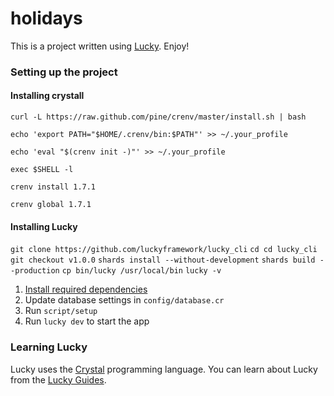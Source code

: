 # holidays

This is a project written using [Lucky](https://luckyframework.org). Enjoy!

### Setting up the project

#### Installing crystall

`curl -L https://raw.github.com/pine/crenv/master/install.sh | bash`

`echo 'export PATH="$HOME/.crenv/bin:$PATH"' >> ~/.your_profile`

`echo 'eval "$(crenv init -)"' >> ~/.your_profile`

`exec $SHELL -l`

`crenv install 1.7.1`

`crenv global 1.7.1`

#### Installing Lucky

`git clone https://github.com/luckyframework/lucky_cli`
`cd cd lucky_cli`
`git checkout v1.0.0`
`shards install --without-development`
`shards build --production`
`cp bin/lucky /usr/local/bin`
`lucky -v`

1. [Install required dependencies](https://luckyframework.org/guides/getting-started/installing#install-required-dependencies)
1. Update database settings in `config/database.cr`
1. Run `script/setup`
1. Run `lucky dev` to start the app

### Learning Lucky

Lucky uses the [Crystal](https://crystal-lang.org) programming language. You can learn about Lucky from the [Lucky Guides](https://luckyframework.org/guides/getting-started/why-lucky).
